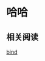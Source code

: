 # 哈哈

## 相关阅读

[bind](https://www.smashingmagazine.com/2014/01/understanding-javascript-function-prototype-bind/)
